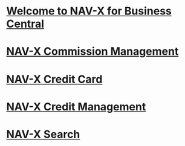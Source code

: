 # [Welcome to NAV-X for Business Central](index.md)

# [NAV-X Commission Management](commissions/toc.md)
# [NAV-X Credit Card](creditcard/toc.md)
# [NAV-X Credit Management](credit-management/toc.md)
# [NAV-X Search](search/toc.md)
